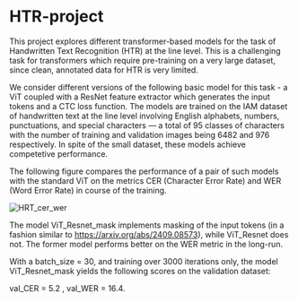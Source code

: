# HTR-project

This project explores different transformer-based models for the task of Handwritten Text Recognition (HTR) at the line level. This is a challenging task for transformers which require pre-training on a very large dataset, since clean, annotated data for HTR is very limited. 

We consider different versions of the following basic model for this task - a ViT coupled with a ResNet feature extractor which generates the input tokens and a CTC loss function. The models are trained on the  IAM dataset of handwritten text at the line level involving English alphabets, numbers, punctuations, and special characters — a total of 95 classes of characters with the number of training and validation images being 6482 and 976 respectively. In spite of the small dataset, these models achieve competetive performance. 
 
The following figure compares the performance of a pair of such models with the standard ViT on the metrics CER (Character Error Rate) and WER (Word Error Rate) in course of the training. 


![HRT_cer_wer](https://github.com/user-attachments/assets/1f37f293-3562-4663-8e14-ff02f2436c40)

The model ViT_Resnet_mask implements masking of the input tokens (in a fashion similar to https://arxiv.org/abs/2409.08573), 
while ViT_Resnet does not. The former model performs better on the WER metric in the long-run. 

With a batch_size = 30, and training over 3000 iterations only, the model ViT_Resnet_mask yields the following scores on the validation dataset:

val_CER = 5.2 , val_WER = 16.4. 
